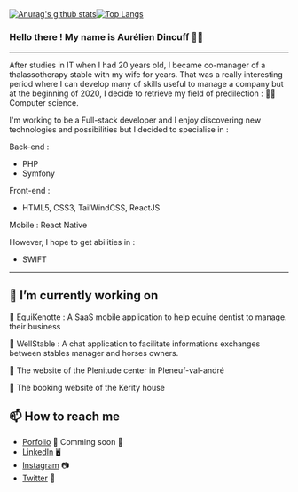 ##
[![Anurag's github stats](https://github-readme-stats.vercel.app/api?username=aurelien22)](https://github.com/anuraghazra/github-readme-stats)[![Top Langs](https://github-readme-stats.vercel.app/api/top-langs/?username=aurelien22&layout=compact)](https://github.com/aurelien22/github-readme-stats)

### Hello there ! My name is Aurélien Dincuff 👋😄
--- 
After studies in IT when I had 20 years old, I became co-manager of a thalassotherapy stable with my wife for years.
That was a really interesting period where I can develop many of skills useful to manage a company but at the beginning of 2020, I decide to retrieve my field of predilection : 👨‍💻 Computer science.

I'm working to be a Full-stack developer and I enjoy discovering new technologies and possibilities but I decided to specialise in : 

Back-end :

  - PHP
  - Symfony

Front-end :

  - HTML5, CSS3, TailWindCSS, ReactJS

Mobile : React Native


However, I hope to get abilities in :

  - SWIFT

--- 

## 🔭 **I’m currently working on**

  🚀 EquiKenotte : A SaaS mobile application to help equine dentist to manage. their business
  
  🚀 WellStable : A chat application to facilitate informations exchanges between stables manager and horses owners.

  🚀 The website of the Plenitude center in Pleneuf-val-andré

  🚀 The booking website of the Kerity house

## 📫 How to reach me
- [Porfolio](https://localhost) 🌇 Comming soon 🚀
- [LinkedIn](https://www.linkedin.com/in/aurélien-dincuff-co-gerant-entreprise/) 🖥
- [Instagram](https://www.instagram.com/aurelien_dincuff) 📷
- [Twitter](https://twitter.com/darklondon22) 🐤


